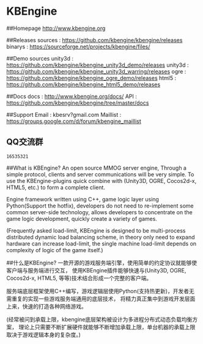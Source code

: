 KBEngine
========

##Homepage
http://www.kbengine.org

##Releases
	sources		: https://github.com/kbengine/kbengine/releases 
	binarys		: https://sourceforge.net/projects/kbengine/files/

##Demo sources
	unity3d		: https://github.com/kbengine/kbengine_unity3d_demo/releases
	unity3d		: https://github.com/kbengine/kbengine_unity3d_warring/releases
	ogre		: https://github.com/kbengine/kbengine_ogre_demo/releases
	html5		: https://github.com/kbengine/kbengine_html5_demo/releases


##Docs
	docs		: http://www.kbengine.org/docs/
	API			: https://github.com/kbengine/kbengine/tree/master/docs
	
##Support
	Email		: kbesrv?gmail.com
	Maillist	: https://groups.google.com/d/forum/kbengine_maillist

## QQ交流群
	16535321

##What is KBEngine?
An open source MMOG server engine, Through a simple protocol, clients and server communications will be very simple.
To use the KBEngine-plugins quick combine with (Unity3D, OGRE, Cocos2d-x, HTML5, etc.) to form a complete client.

Engine framework written using C++, game logic layer using Python(Support the hotfix), 
developers do not need to re-implement some common server-side technology,
allows developers to concentrate on the game logic development, quickly create a variety of games.

(Frequently asked load-limit, KBEngine is designed to be multi-process distributed dynamic load balancing scheme, 
in theory only need to expand hardware can increase load-limit, the single machine load-limit 
depends on complexity of logic of the game itself.)

##什么是KBEngine?
一款开源的游戏服务端引擎，使用简单的约定协议就能够使客户端与服务端进行交互，
使用KBEngine插件能够快速与(Unity3D, OGRE, Cocos2d-x, HTML5, 等等)技术结合形成一个完整的客户端。

服务端底层框架使用C++编写，游戏逻辑层使用Python(支持热更新)，开发者无需重复的实现一些游戏服务端通用的底层技术，
将精力真正集中到游戏开发层面上来，快速的打造各种网络游戏。

(经常被问到承载上限，kbengine底层架构被设计为多进程分布式动态负载均衡方案，
理论上只需要不断扩展硬件就能够不断增加承载上限，单台机器的承载上限取决于游戏逻辑本身的复杂度。)



